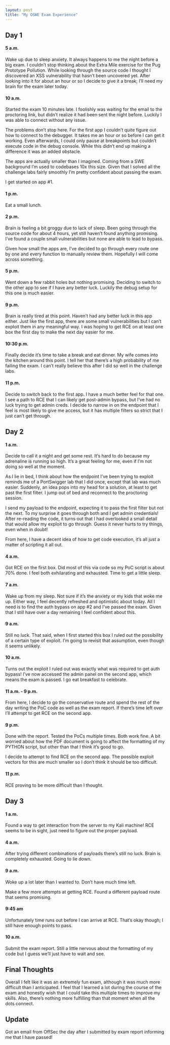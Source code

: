 ```yaml
---
layout: post
title: "My OSWE Exam Experience"
---
```

## Day 1

#### 5 a.m. 

Wake up due to sleep anxiety.  It always happens to me the night before a big exam.  I couldn’t stop thinking about the Extra Mile exercise for the Pug Prototype Pollution.  While looking through the source code I thought I discovered an XSS vulnerability that hasn’t been uncovered yet.  After looking into it for about an hour or so I decide to give it a break; I’ll need my brain for the exam later today.

#### 10 a.m.

Started the exam 10 minutes late.  I foolishly was waiting for the email to the proctoring link, but didn’t realize it had been sent the night before.  Luckily I was able to connect without any issue.

The problems don’t stop here.  For the first app I couldn’t quite figure out how to connect to the debugger.  It takes me an hour or so before I can get it working.  Even afterwards, I could only pause at breakpoints but couldn’t execute code in the debug console.  While this didn’t end up making a difference it was an added obstacle.

The apps are actually smaller than I imagined.  Coming from a SWE background I’m used to codebases 10x this size.  Given that I solved all the challenge labs fairly smoothly I’m pretty confident about passing the exam.

I get started on app #1.

#### 1 p.m.

Eat a small lunch.

#### 2 p.m.

Brain is feeling a bit groggy due to lack of sleep.  Been going through the source code for about 4 hours, yet still haven’t found anything promising.  I’ve found a couple small vulnerabilities but none are able to lead to bypass. 

Given how small the apps are, I’ve decided to go through every route one by one and every function to manually review them.  Hopefully I will come across something.

#### 5 p.m.

Went down a few rabbit holes but nothing promising.  Deciding to switch to the other app to see if I have any better luck.  Luckily the debug setup for this one is much easier. 

#### 9 p.m.

Brain is really tired at this point.  Haven’t had any better luck in this app either.  Just like the first app, there are some small vulnerabilities but I can’t exploit them in any meaningful way.  I was hoping to get RCE on at least one box the first day to make the next day easier for me.

#### 10:30 p.m.

Finally decide it’s time to take a break and eat dinner. My wife comes into the kitchen around this point.  I tell her that there’s a high probability of me failing the exam.  I can’t really believe this after I did so well in the challenge labs.

#### 11 p.m.

Decide to switch back to the first app.  I have a much better feel for that one.  I see a path to RCE that I can likely get post-admin bypass, but I’ve had no luck trying to get admin creds.  I decide to narrow in on the endpoint that I feel is most likely to give me access, but it has multiple filters so strict that I just can’t get through.


## Day 2

#### 1 a.m. 

Decide to call it a night and get some rest.  It’s hard to do because my adrenaline is running so high.  It’s a great feeling for me, even if I’m not doing so well at the moment.

As I lie in bed, I think about how the endpoint I’ve been trying to exploit reminds me of a PortSwigger lab that I did once, except that lab was much easier.  Suddenly, an idea pops into my head for a solution, at least to get past the first filter.  I jump out of bed and reconnect to the proctoring session.

I send my payload to the endpoint, expecting it to pass the first filter but not the next.  To my surprise it goes through both and I get admin credentials!  After re-reading the code, it turns out that I had overlooked a small detail that would allow my exploit to go through.  Guess it never hurts to try things, even when in doubt!

From here, I have a decent idea of how to get code execution, it’s all just a matter of scripting it all out.


#### 4 a.m. 

Got RCE on the first box.  Did most of this via code so my PoC script is about 70% done.  I feel both exhilarating and exhausted.  Time to get a little sleep.  

#### 7 a.m.

Wake up from my sleep.  Not sure if it’s the anxiety or my kids that woke me up.  Either way, I feel decently refreshed and optimistic about today.  All I need is to find the auth bypass on app #2 and I’ve passed the exam. Given that I still have over a day remaining I feel confident about this.  


#### 9 a.m.

Still no luck.  That said, when I first started this box I ruled out the possibility of a certain type of exploit.  I’m going to revisit that assumption, even though it seems unlikely.


#### 10 a.m.

Turns out the exploit I ruled out was exactly what was required to get auth bypass!  I’ve now accessed the admin panel on the second app, which means the exam is passed. I go eat breakfast to celebrate.


#### 11 a.m. - 9 p.m.

From here, I decide to go the conservative route and spend the rest of the day writing the PoC code as well as the exam report.  If there’s time left over I’ll attempt to get RCE on the second app.


#### 9 p.m.

Done with the report.  Tested the PoCs multiple times.  Both work fine.  A bit worried about how the PDF document is going to affect the formatting of my PYTHON script, but other than that I think it’s good to go.  

I decide to attempt to find RCE on the second app.  The possible exploit vectors for this are much smaller so I don’t think it should be too difficult.


#### 11 p.m.

RCE proving to be more difficult than I thought.   


## Day 3

#### 1 a.m.

Found a way to get interaction from the server to my Kali machine! RCE seems to be in sight, just need to figure out the proper payload.

#### 4 a.m.

After trying different combinations of payloads there’s still no luck.  Brain is completely exhausted.  Going to lie down.  

#### 9 a.m.

Woke up a lot later than I wanted to.  Don’t have much time left.

Make a few more attempts at getting RCE.  Found a different payload route that seems promising. 


#### 9:45 am

Unfortunately time runs out before I can arrive at RCE.  That’s okay though; I still have enough points to pass.

#### 10 a.m.

Submit the exam report.  Still a little nervous about the formatting of my code but I guess we’ll just have to wait and see.


## Final Thoughts


Overall I felt like it was an extremely fun exam, although it was much more difficult than I anticipated.  I feel that I learned a lot during the course of the exam and honestly wish that I could take this multiple times to improve my skills.  Also, there’s nothing more fulfilling than that moment when all the dots connect.  


## Update

Got an email from OffSec the day after I submitted by exam report informing me that I have passed!
 

